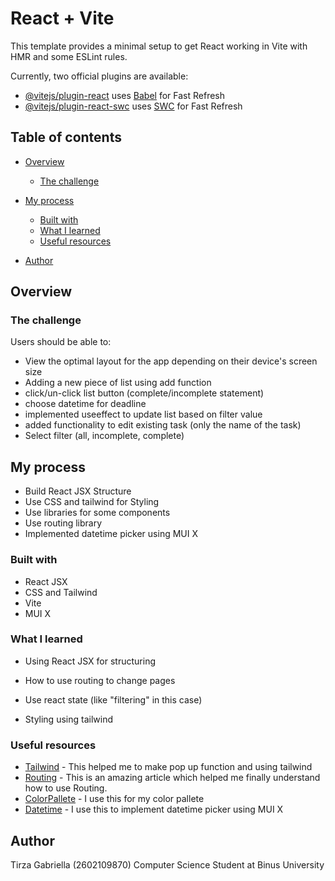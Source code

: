 # React + Vite

This template provides a minimal setup to get React working in Vite with HMR and some ESLint rules.

Currently, two official plugins are available:

- [@vitejs/plugin-react](https://github.com/vitejs/vite-plugin-react/blob/main/packages/plugin-react/README.md) uses [Babel](https://babeljs.io/) for Fast Refresh
- [@vitejs/plugin-react-swc](https://github.com/vitejs/vite-plugin-react-swc) uses [SWC](https://swc.rs/) for Fast Refresh

## Table of contents

- [Overview](#overview)

  - [The challenge](#the-challenge)

- [My process](#my-process)
  - [Built with](#built-with)
  - [What I learned](#what-i-learned)
  - [Useful resources](#useful-resources)
- [Author](#author)

## Overview

### The challenge

Users should be able to:

- View the optimal layout for the app depending on their device's screen size
- Adding a new piece of list using add function
- click/un-click list button (complete/incomplete statement)
- choose datetime for deadline
- implemented useeffect to update list based on filter value
- added functionality to edit existing task (only the name of the task)
- Select filter (all, incomplete, complete)

## My process

- Build React JSX Structure
- Use CSS and tailwind for Styling
- Use libraries for some components
- Use routing library
- Implemented datetime picker using MUI X

### Built with

- React JSX
- CSS and Tailwind
- Vite
- MUI X

### What I learned

- Using React JSX for structuring

- How to use routing to change pages

- Use react state (like "filtering" in this case)

- Styling using tailwind

### Useful resources

- [Tailwind](https://devpress.csdn.net/react/62ec1e2789d9027116a1033f.html) - This helped me to make pop up function and using tailwind
- [Routing](https://reactrouter.com/en/main/hooks/use-navigate) - This is an amazing article which helped me finally understand how to use Routing.
- [ColorPallete](https://colorhunt.co/palette/944e63b47b84caa6a6ffe7e7) - I use this for my color pallete
- [Datetime](https://mui.com/x/react-date-pickers/adapters-locale/) - I use this to implement datetime picker using MUI X

## Author

Tirza Gabriella (2602109870)
Computer Science Student at Binus University
